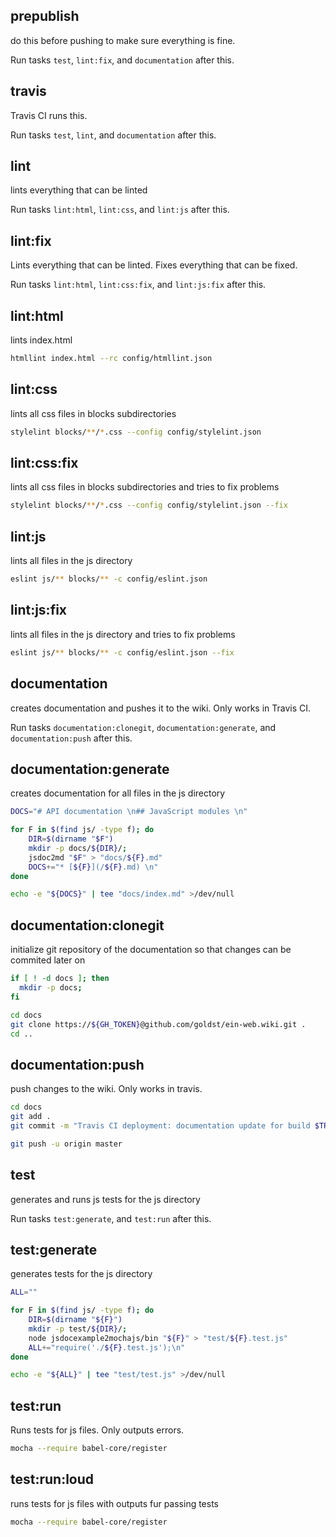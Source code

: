 ## prepublish

do this before pushing to make sure everything is fine.

Run tasks `test`, `lint:fix`, and `documentation` after this.

## travis

Travis CI runs this.

Run tasks `test`, `lint`, and `documentation` after this.

## lint

lints everything that can be linted

Run tasks `lint:html`, `lint:css`, and `lint:js` after this.

## lint:fix

Lints everything that can be linted.
Fixes everything that can be fixed.

Run tasks `lint:html`, `lint:css:fix`, and `lint:js:fix` after this.

## lint:html

lints index.html

```bash
htmllint index.html --rc config/htmllint.json
```

## lint:css

lints all css files in blocks subdirectories

```bash
stylelint blocks/**/*.css --config config/stylelint.json
```

## lint:css:fix

lints all css files in blocks subdirectories and tries to fix problems

```bash
stylelint blocks/**/*.css --config config/stylelint.json --fix
```

## lint:js

lints all files in the js directory

```bash
eslint js/** blocks/** -c config/eslint.json
```

## lint:js:fix

lints all files in the js directory and tries to fix problems

```bash
eslint js/** blocks/** -c config/eslint.json --fix
```

## documentation

creates documentation and pushes it to the wiki. Only works in Travis CI.

Run tasks `documentation:clonegit`, `documentation:generate`, and `documentation:push` after this.

## documentation:generate

creates documentation for all files in the js directory

```bash
DOCS="# API documentation \n## JavaScript modules \n"

for F in $(find js/ -type f); do
    DIR=$(dirname "$F")
    mkdir -p docs/${DIR}/;
    jsdoc2md "$F" > "docs/${F}.md"
    DOCS+="* [${F}](/${F}.md) \n"
done

echo -e "${DOCS}" | tee "docs/index.md" >/dev/null
```

## documentation:clonegit

initialize git repository of the documentation so that changes can be commited later on

```bash
if [ ! -d docs ]; then
  mkdir -p docs;
fi

cd docs
git clone https://${GH_TOKEN}@github.com/goldst/ein-web.wiki.git .
cd ..
```

## documentation:push

push changes to the wiki. Only works in travis.

```bash
cd docs
git add .
git commit -m "Travis CI deployment: documentation update for build $TRAVIS_BUILD_NUMBER"

git push -u origin master
```

## test

generates and runs js tests for the js directory

Run tasks `test:generate`, and `test:run` after this.

## test:generate

generates tests for the js directory

```bash
ALL=""

for F in $(find js/ -type f); do
    DIR=$(dirname "${F}")
    mkdir -p test/${DIR}/;
    node jsdocexample2mochajs/bin "${F}" > "test/${F}.test.js"
    ALL+="require('./${F}.test.js');\n"
done

echo -e "${ALL}" | tee "test/test.js" >/dev/null
```

## test:run

Runs tests for js files. Only outputs errors.

```bash
mocha --require babel-core/register
```

## test:run:loud

runs tests for js files with outputs fur passing tests

```bash
mocha --require babel-core/register
```
